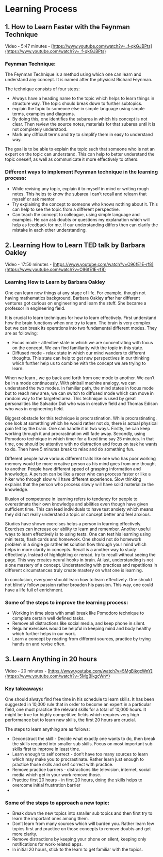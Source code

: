 # Learning Process

## 1. How to Learn Faster with the Feynman Technique

Video - 5:47 minutes - [https://www.youtube.com/watch?v=_f-qkGJBPts](https://www.youtube.com/watch?v=_f-qkGJBPts)

### **Feynman Technique:**

The Feynman Technique is a method using which  one can learn and understand any concept. It is named after the physicist Richard Feynman. 

The technique consists of four steps:

- Always have a heading name to the topic which helps to learn things in structure way. The topic should break down to further subtopics.
- explain the topic to someone else in simple language using simple terms, examples and diagrams.
- By doing this, one identifies the subarea in which his concept is not clear. Then review the source notes, materials for that subarea until it is not completely understood.
- Mark any difficult terms and try to simplify them in easy to understand way.

The goal is to be able to explain the topic such that someone who is not an expert on the topic can understand. This can help  to better understand the topic oneself, as well as communicate it more effectively to others.

### **Different ways to implement Feynman technique in the learning process:**

- While revising any topic,  explain it to myself in mind or writing rough notes. This helps to know the subarea i can’t recall and relearn that myself or ask mentor
- Try explaining the concept to someone who knows nothing about it. This can help to see the topic from a different perspective.
- Can teach the concept to colleague, using simple language and examples. He can ask doubts or questions my explanation which will help as feedback for me. If our understanding differs then can clarify the mistake in each other understanding.

## 2. Learning How to Learn TED talk by Barbara Oakley

Video - 17:50 minutes - [https://www.youtube.com/watch?v=O96fE1E-rf8](https://www.youtube.com/watch?v=O96fE1E-rf8)

### Learning How to Learn by Barbara Oakley

One can learn new things at any stage of life. For example, though not having mathematics background, Barbara Oakley after her different ventures got curious on engineering and learn the stuff. She became a professor in engineering field.

It is crucial to learn techniques for how to learn effectively. First understand how the brain functions when one try to learn. The brain is very complex but we can break its operations into two fundamental different modes. They are as following:

- Focus mode - attentive state in which we are concentrating with focus on the concept. We can find familiarity with the topic in this state.
- Diffused mode - relax state in which our mind wanders to different thoughts. This state can help to get new perspectives in our thinking which further help us to combine with the concept we are trying to learn.

When we learn , we go back and forth from one mode to another. We can’t be in a mode continuously. With pinball machine analogy, we can understand the two modes. In familiar path, the mind states in focus mode but to reach new area, we can switch to diffused mode which can move in random way to the targeted area. This technique is used by great personalities like Salvador Dali who was in creative field and Thomas Edison who was in engineering field.

Biggest obstacle for this technique is procrastination. While procrastinating, one look at something which he would rather not do, there is actual physical pain felt by the brain. One can handle it in two ways. Firstly, he can keep working through it and procrastination will fade away. Secondly, using Pomodoro technique in which timer for a fixed time say 25 minutes. In that time, one should be attentive with no distraction and focus on task he wants to do. Then have 5 minutes break to relax and do something fun.

Different people have various different traits like one who has poor working memory would be more creative person as his mind goes from one thought to another. People have different speed of grasping information and knowledge. A person can be like a racer who can process faster or like a hiker who through slow will have different experience. Slow thinking explains that the person who process slowly will have solid materialize the knowledge.

Illusion of competence in learning refers to tendency for people to overestimate their own knowledge and abilities even though have given sufficient time. This can lead individuals to have test anxiety  which means they did not really understand a topic or concept better and feel anxious.

Studies have shown exercises helps a person in learning effectively. Exercises can increase our ability to learn and remember. Another useful ways to learn effectively is to using tests. One can test his learning using mini tests, flash cards and homework. One should not do homework problem in a single go rather let solution flow through your mind which helps in more clarity in concepts. Recall is a another way to study effectively. Instead of highlighting or reread, try to recall without seeing the page. This way creates neural hooks in brain. At last, understanding is not alone mastery of a concept. Understanding with practices and repetitions in different circumstances truly create mastery on what one is learning.

In conclusion, everyone should learn how to learn effectively. One should not blindly follow passion rather broaden his passion. This way, one could have a life full of enrichment.

### **Some of the steps  to improve the learning process:**

- Working in time slots with small break like Pomodoro technique to complete certain well defined tasks.
- Remove all distractions like social media, and keep phone in silent.
- Regular exercises would be helpful in keeping mind and body healthy which further helps in our work.
- Learn a concept by reading from different sources, practice by trying hands on and revise often.

## 3. Learn Anything in 20 hours

Video  - 20 minutes - [https://www.youtube.com/watch?v=5MgBikgcWnY](https://www.youtube.com/watch?v=5MgBikgcWnY)

### Key takeaways:

One should always find free time in his schedule to learn skills. It has been suggested in 10,000 rule that in order to become an expert in a particular field, one must practice the relevant skills for a total of 10,000 hours. It might be true for highly competitive fields which requires very high performance but to learn new skills, the first 20 hours are crucial.

The steps  to learn anything are as follows:

- Deconstruct the skill - Decide what exactly one wants to do, then break the skills required into smaller sub skills. Focus on most important sub skills first to improve in least time.
- Learn enough to self correct - don’t have too many sources to learn which may make you to procrastinate. Rather learn just enough to practice those skills and self correct with practice.
- Remove practice barriers - distractions like television, internet, social media which get in your work remove those.
- Practice first 20 hours - in first 20 hours, doing the skills helps to overcome initial frustration barrier
- 

### **Some of the steps to  approach a new topic:**

- Break down the new topics into smaller sub topics and then first try to learn the important ones among them.
- Don’t learn from many sources which will burden you. Rather learn few topics first and practice on those concepts to remove doubts and get more clarity.
- Remove distractions by keeping your phone on silent, keeping only notifications for work-related apps.
- In initial 20 hours, stick to the learn to get familiar with the topics.